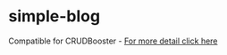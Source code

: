 # simple-blog
Compatible for CRUDBooster -
[For more detail click here](http://crudbooster.com/store)
